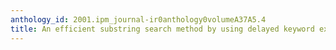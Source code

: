 ```yaml
---
anthology_id: 2001.ipm_journal-ir0anthology0volumeA37A5.4
title: An efficient substring search method by using delayed keyword extraction
---
```

